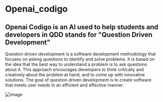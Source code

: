 # Openai_codigo

## Openai Codigo is an AI used to help students and developers in QDD stands for "Question Driven Development" 
Question driven development is a software development methodology that focuses on asking questions to identify and solve problems. It is based on the idea that the best way to understand a problem is to ask questions about it. This approach encourages developers to think critically and creatively about the problem at hand, and to come up with innovative solutions. The goal of question driven development is to create software that meets user needs in an efficient and effective manner.

 
![image](https://user-images.githubusercontent.com/53965169/229686566-66f5ff1b-35fb-45eb-aa55-e9eaee7f8675.png)

